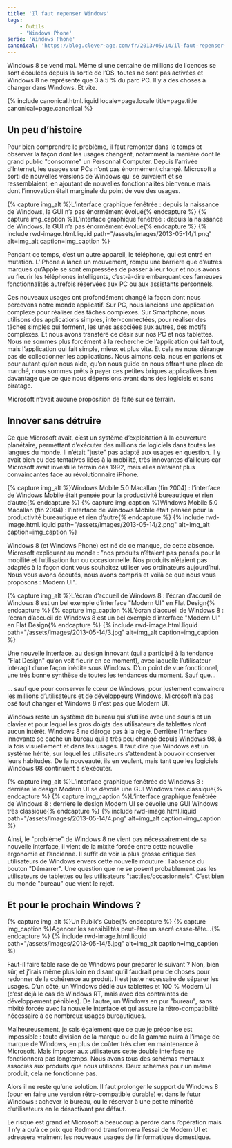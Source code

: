 ```yaml
---
title: 'Il faut repenser Windows'
tags:
    - Outils
    - 'Windows Phone'
serie: 'Windows Phone'
canonical: 'https://blog.clever-age.com/fr/2013/05/14/il-faut-repenser-windows/'
---
```


Windows 8 se vend mal. Même si une centaine de millions de licences se sont
écoulées depuis la sortie de l’OS, toutes ne sont pas activées et Windows 8 ne
représente que 3 à 5 % du parc PC. Il y a des choses à changer dans Windows. Et
vite.

<!-- more -->

{% include canonical.html.liquid
    locale=page.locale
    title=page.title
    canonical=page.canonical
%}

## Un peu d’histoire

Pour bien comprendre le problème, il faut remonter dans le temps et observer la
façon dont les usages changent, notamment la manière dont le grand public
"consomme" un Personnal Computer. Depuis l’arrivée d’Internet, les usages sur
PCs n’ont pas énormément changé. Microsoft a sorti de nouvelles versions de
Windows qui se suivaient et se ressemblaient, en ajoutant de nouvelles
fonctionnalités bienvenue mais dont l’innovation était marginale du point de vue
des usages.

{% capture img_alt %}L’interface graphique fenêtrée&nbsp;: depuis la naissance
de Windows, la GUI n’a pas énormément évolué{% endcapture %}
{% capture img_caption %}L’interface graphique fenêtrée&nbsp;: depuis la
naissance de Windows, la GUI n’a pas énormément évolué{% endcapture %}
{% include rwd-image.html.liquid
path="/assets/images/2013-05-14/1.png"
alt=img_alt
caption=img_caption
%}

Pendant ce temps, c’est un autre appareil, le téléphone, qui est entré en
mutation. L’iPhone a lancé un mouvement, rompu une barrière que d’autres marques
qu’Apple se sont empressées de passer à leur tour et nous avons vu fleurir les
téléphones intelligents, c’est-à-dire embarquant ces fameuses fonctionnalités
autrefois réservées aux PC ou aux assistants personnels.

Ces nouveaux usages ont profondément changé la façon dont nous percevons notre
monde applicatif. Sur PC, nous lancions une application complexe pour réaliser
des tâches complexes. Sur Smartphone, nous utilisons des applications simples,
inter-connectées, pour réaliser des tâches simples qui forment, les unes
associées aux autres, des motifs complexes. Et nous avons transféré ce désir sur
nos PC et nos tablettes. Nous ne sommes plus forcément à la recherche de
l’application qui fait tout, mais l’application qui fait simple, mieux et plus
vite. Et cela ne nous dérange pas de collectionner les applications. Nous aimons
cela, nous en parlons et pour autant qu’on nous aide, qu’on nous guide en nous
offrant une place de marché, nous sommes prêts à payer ces petites briques
applicatives bien davantage que ce que nous dépensions avant dans des logiciels
et sans piratage.

Microsoft n’avait aucune proposition de faite sur ce terrain.

## Innover sans détruire

Ce que Microsoft avait, c’est un système d’exploitation à la couverture
planétaire, permettant d’exécuter des millions de logiciels dans toutes les
langues du monde. Il n’était "juste" pas adapté aux usages en question. Il y
avait bien eu des tentatives liées à la mobilité, très innovantes d’ailleurs car
Microsoft avait investi le terrain dès 1992, mais elles n’étaient plus
convaincantes face au révolutionnaire iPhone.

{% capture img_alt %}Windows Mobile 5.0 Macallan (fin 2004)&nbsp;: l’interface
de Windows Mobile était pensée pour la productivité bureautique et rien
d’autre{% endcapture %} {% capture img_caption %}Windows Mobile 5.0 Macallan
(fin 2004)&nbsp;: l’interface de Windows Mobile était pensée pour la
productivité bureautique et rien d’autre{% endcapture %}
{% include rwd-image.html.liquid
path="/assets/images/2013-05-14/2.png"
alt=img_alt
caption=img_caption
%}

Windows 8 (et Windows Phone) est né de ce manque, de cette absence. Microsoft
expliquant au monde&nbsp;: "nos produits n’étaient pas pensés pour la mobilité
et l’utilisation fun ou occasionnelle. Nos produits n’étaient pas adaptés à la
façon dont vous souhaitez utiliser vos ordinateurs aujourd’hui. Nous vous avons
écoutés, nous avons compris et voilà ce que nous vous proposons&nbsp;: Modern
UI".

{% capture img_alt %}L’écran d’accueil de Windows 8&nbsp;: l’écran d’accueil de
Windows 8 est un bel exemple d’interface &quot;Modern UI&quot; en Flat
Design{% endcapture %} {% capture img_caption %}L’écran d’accueil de Windows
8&nbsp;: l’écran d’accueil de Windows 8 est un bel exemple d’interface "Modern
UI" en Flat Design{% endcapture %} {% include rwd-image.html.liquid
path="/assets/images/2013-05-14/3.jpg"
alt=img_alt
caption=img_caption
%}

Une nouvelle interface, au design innovant (qui a participé à la tendance "Flat
Design" qu’on voit fleurir en ce moment), avec laquelle l’utilisateur interagit
d’une façon inédite sous Windows. D’un point de vue fonctionnel, une très bonne
synthèse de toutes les tendances du moment. Sauf que…

… sauf que pour conserver le cœur de Windows, pour justement convaincre les
millions d’utilisateurs et de développeurs Windows, Microsoft n’a pas osé tout
changer et Windows 8 n’est pas que Modern UI.

Windows reste un système de bureau qui s’utilise avec une souris et un clavier
et pour lequel les gros doigts des utilisateurs de tablettes n’ont aucun
intérêt. Windows 8 ne déroge pas à la règle. Derrière l’interface innovante se
cache un bureau qui a très peu changé depuis Windows 98, à la fois visuellement
et dans les usages. Il faut dire que Windows est un système hérité, sur lequel
les utilisateurs s’attendent à pouvoir conserver leurs habitudes. De la
nouveauté, ils en veulent, mais tant que les logiciels Windows 98 continuent à
s’exécuter.

{% capture img_alt %}L’interface graphique fenêtrée de Windows 8&nbsp;: derrière
le design Modern UI se dévoile une GUI Windows très classique{% endcapture %}
{% capture img_caption %}L’interface graphique fenêtrée de Windows 8&nbsp;:
derrière le design Modern UI se dévoile une GUI Windows très
classique{% endcapture %} {% include rwd-image.html.liquid
path="/assets/images/2013-05-14/4.png"
alt=img_alt
caption=img_caption
%}

Ainsi, le "problème" de Windows 8 ne vient pas nécessairement de sa nouvelle
interface, il vient de la mixité forcée entre cette nouvelle ergonomie et
l’ancienne. Il suffit de voir la plus grosse critique des utilisateurs de
Windows envers cette nouvelle mouture&nbsp;: l’absence du bouton "Démarrer". Une
question que ne se posent probablement pas les utilisateurs de tablettes ou les
utilisateurs "tactiles/occasionnels". C’est bien du monde "bureau" que vient le
rejet.

## Et pour le prochain Windows&nbsp;?

{% capture img_alt %}Un Rubik's Cube{% endcapture %}
{% capture img_caption %}Agencer les sensibilités peut-être un sacré
casse-tête…{% endcapture %} {% include rwd-image.html.liquid
path="/assets/images/2013-05-14/5.jpg"
alt=img_alt
caption=img_caption
%}

Faut-il faire table rase de ce Windows pour préparer le suivant&nbsp;? Non, bien
sûr, et j’irais même plus loin en disant qu’il faudrait peu de choses pour
redonner de la cohérence au produit. Il est juste nécessaire de séparer les
usages. D’un côté, un Windows dédié aux tablettes et 100 % Modern UI (c’est déjà
le cas de Windows RT, mais avec des contraintes de développement pénibles). De
l’autre, un Windows en pur "bureau", sans mixité forcée avec la nouvelle
interface et qui assure la rétro-compatibilité nécessaire à de nombreux usages
bureautiques.

Malheureusement, je sais également que ce que je préconise est impossible&nbsp;:
toute division de la marque ou de la gamme nuira à l’image de marque de Windows,
en plus de coûter très cher en maintenance à Microsoft. Mais imposer aux
utilisateurs cette double interface ne fonctionnera pas longtemps. Nous avons
tous des schémas mentaux associés aux produits que nous utilisons. Deux schémas
pour un même produit, cela ne fonctionne pas.

Alors il ne reste qu’une solution. Il faut prolonger le support de Windows 8
(pour en faire une version rétro-compatible durable) et dans le futur
Windows&nbsp;: achever le bureau, ou le réserver à une petite minorité
d’utilisateurs en le désactivant par défaut.

Le risque est grand et Microsoft a beaucoup à perdre dans l’opération mais il
n’y a qu’à ce prix que Redmond transformera l’essai de Modern UI et adressera
vraiment les nouveaux usages de l’informatique domestique.
